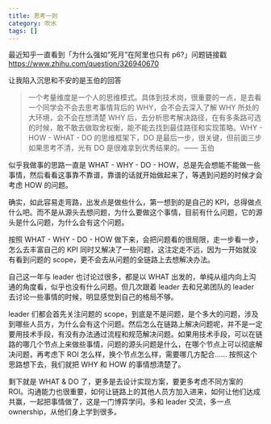 ```yaml
---
title: 思考一则
category: 吹水
tags: []
---
```


最近知乎一直看到「为什么强如“死月”在阿里也只有 p6?」问题链接戳 https://www.zhihu.com/question/326940670

让我陷入沉思和不安的是玉伯的回答

> 一个考量维度是一个人的思维模式。具体到技术岗，很重要的一点，是去看一个同学会不会去思考事情背后的 WHY，会不会去深入了解 WHY 所处的大环境，会不会在想清楚 WHY 后，去分析思考解决路径，在有多条路可选的时候，敢不敢去做取舍权衡，能不能去找到最佳路径和实现策略。WHY - HOW - WHAT - DO 的思维框架下，DO 是最后一步，很关键，但前面三步如果思考不清，光有 DO 是很难拿到优秀结果的。—— 玉伯

<!-- more -->

似乎我做事的思路一直是 WHAT - WHY - DO - HOW，总是先会想能不能做一些事情，然后看看这事靠不靠谱，靠谱的话就开始做起来了，等遇到问题的时候才会考虑 HOW 的问题。

确实，如此容易走弯路，出发点是做些什么，第一想到的是自己的 KPI，总得做点什么吧。而不是从源头去想问题，为什么要做这个事情，目前有什么问题，它的源头是什么问题，为什么会有这个问题。

按照 WHAT - WHY - DO - HOW 做下来，会把问题看的很局限，走一步看一步，怎么去丰富自己的 KPI 同时又解决了一些问题，这注定走不远，因为一开始就没有看到问题的 scope，更不会去从问题的全链路上去想解决办法。

自己这一年与 leader 也讨论过很多，都是以 WHAT 出发的，单纯从组内向上沟通的角度看，似乎也没有什么问题。但几次跟着 leader 去和兄弟团队的 leader 去讨论一些事情的时候，明显感觉到自己的格局不够。

leader 们都会首先关注问题的 scope，到底是不是问题，是个多大的问题，涉及到哪些人员方，为什么会有这个问题。然后怎么在链路上解决问题呢，并不是一定要用技术手段，有没有办法通过流程和规范解决问题。如果用技术手段，可以在链路的哪几个节点上来做些事情，问题的源头问题是什么，在哪个节点上可以彻底解决问题，再考虑下 ROI 怎么样，换个节点怎么样，需要哪几方配合…… 按照这个思路想下去，我们就把 WHY 和 HOW 的事情想清楚了。

剩下就是 WHAT & DO 了，更多是去设计实现方案，要更多考虑不同方案的 ROI。沟通能力也很重要，如何让链路上的其他人员方加入进来，如何让他们达成共赢，一起把事情做了，这是一门博弈学问。多和 leader 交流，多一点 ownership，从他们身上学到很多。

